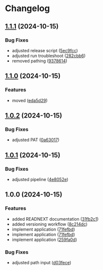 # Changelog

## [1.1.1](https://github.com/MichielVanHerreweghe/releaseplease-test/compare/v1.1.0...v1.1.1) (2024-10-15)


### Bug Fixes

* adjusted release script ([5ec9fcc](https://github.com/MichielVanHerreweghe/releaseplease-test/commit/5ec9fcc53f38a5ad9b9889693552d1f1ef1d0216))
* adjusted run troubleshoot ([282cbb6](https://github.com/MichielVanHerreweghe/releaseplease-test/commit/282cbb6d835d8df4a09a59dbc26d4810821a9e22))
* removed pathing ([9378614](https://github.com/MichielVanHerreweghe/releaseplease-test/commit/9378614b74e80dce97471701de2ecb6e5cc461b5))

## [1.1.0](https://github.com/MichielVanHerreweghe/releaseplease-test/compare/v1.0.2...v1.1.0) (2024-10-15)


### Features

* moved ([eda5d29](https://github.com/MichielVanHerreweghe/releaseplease-test/commit/eda5d2922163e0c9e3a14d3277f6b4954deeaa42))

## [1.0.2](https://github.com/MichielVanHerreweghe/releaseplease-test/compare/v1.0.1...v1.0.2) (2024-10-15)


### Bug Fixes

* adjusted PAT ([0a63017](https://github.com/MichielVanHerreweghe/releaseplease-test/commit/0a63017ac3f0e183dc6edd8c9dc9c0bad98b4ab6))

## [1.0.1](https://github.com/MichielVanHerreweghe/releaseplease-test/compare/v1.0.0...v1.0.1) (2024-10-15)


### Bug Fixes

* adjusted pipeline ([4e8052e](https://github.com/MichielVanHerreweghe/releaseplease-test/commit/4e8052e8c2dd3de4832b4cff92d07ce52c5d0945))

## 1.0.0 (2024-10-15)


### Features

* added READNEXT documentation ([31fb2c1](https://github.com/MichielVanHerreweghe/releaseplease-test/commit/31fb2c16002695e46c938ef73bc2f4eade3e3e6c))
* added versioning workflow ([8c214dc](https://github.com/MichielVanHerreweghe/releaseplease-test/commit/8c214dccbad1f41fd82fb45be297659308b6ecff))
* implement application ([71fefbd](https://github.com/MichielVanHerreweghe/releaseplease-test/commit/71fefbd2541cf5354ac516a6e313aec1957e7994))
* implement application ([71fefbd](https://github.com/MichielVanHerreweghe/releaseplease-test/commit/71fefbd2541cf5354ac516a6e313aec1957e7994))
* implement application ([259fa0d](https://github.com/MichielVanHerreweghe/releaseplease-test/commit/259fa0d731bfd516eb6c2df6f4b0fc41b3ef1c1d))


### Bug Fixes

* adjusted path input ([d03fece](https://github.com/MichielVanHerreweghe/releaseplease-test/commit/d03fece82ef9042d63000c650b8484bd46ffaf23))
